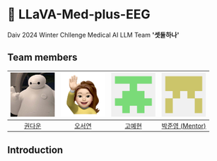 # 🏥 LLaVA-Med-plus-EEG

Daiv 2024 Winter Chllenge Medical AI LLM Team <b>'셋둘하나'</b>

## Team members

| <img src="./profiles/다운 깃허브 프로필.jfif" width="100"> | <img src="./profiles/서연 깃허브 프로필.png" width="100"> | <img src="./profiles/예현 깃허브 프로필.png" width="100"> | <img src="./profiles/준영 깃허브 프로필.png" width="100"> |
| :--------------------------------------------------------: | :-------------------------------------------------------: | :-------------------------------------------------------: | :-------------------------------------------------------: |
|    <a href="https://github.com/drawcodeboy">권다운</a>     |       <a href="https://github.com/sohds">오서연</a>       |      <a href="https://github.com/kyean22">고예현</a>      |  <a href="https://github.com/crinex">박준영 (Mentor)</a>  |

## Introduction
